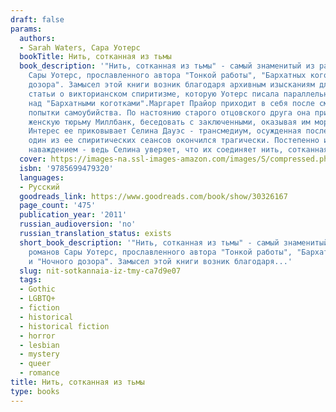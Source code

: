 ```yaml
---
draft: false
params:
  authors:
  - Sarah Waters, Сара Уотерс
  bookTitle: Нить, сотканная из тьмы
  book_description: '"Нить, сотканная из тьмы" - самый знаменитый из ранних романов
    Сары Уотерс, прославленного автора "Тонкой работы", "Бархатных коготков" и "Ночного
    дозора". Замысел этой книги возник благодаря архивным изысканиям для академической
    статьи о викторианском спиритизме, которую Уотерс писала параллельно с работой
    над "Бархатными коготками".Маргарет Прайор приходит в себя после смерти отца и
    попытки самоубийства. По настоянию старого отцовского друга она принимается навещать
    женскую тюрьму Миллбанк, беседовать с заключенными, оказывая им моральную поддержку.
    Интерес ее приковывает Селина Дауэс - трансмедиум, осужденная после того, как
    один из ее спиритических сеансов окончился трагически. Постепенно интерес обращается
    наваждением - ведь Селина уверяет, что их соединяет нить, сотканная из тьмы.'
  cover: https://images-na.ssl-images-amazon.com/images/S/compressed.photo.goodreads.com/books/1464726568i/30326167.jpg
  isbn: '9785699479320'
  languages:
  - Русский
  goodreads_link: https://www.goodreads.com/book/show/30326167
  page_count: '475'
  publication_year: '2011'
  russian_audioversion: 'no'
  russian_translation_status: exists
  short_book_description: '"Нить, сотканная из тьмы" - самый знаменитый из ранних
    романов Сары Уотерс, прославленного автора "Тонкой работы", "Бархатных коготков"
    и "Ночного дозора". Замысел этой книги возник благодаря...'
  slug: nit-sotkannaia-iz-tmy-ca7d9e07
  tags:
  - Gothic
  - LGBTQ+
  - fiction
  - historical
  - historical fiction
  - horror
  - lesbian
  - mystery
  - queer
  - romance
title: Нить, сотканная из тьмы
type: books
---
```

